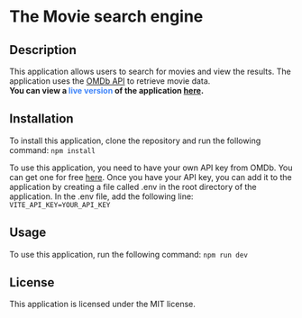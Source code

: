 # The Movie search engine
## Description
This application allows users to search for movies and view the results. The application uses the [OMDb API](http://www.omdbapi.com/) to retrieve movie data.  
**You can view a <span style="color:#3e84f9;">live version</span> of the application [here](https://an-anas.github.io/).**
## Installation
To install this application, clone the repository and run the following command:
```npm install```

To use this application, you need to have your own API key from OMDb. You can get one for free [here](http://www.omdbapi.com/apikey.aspx). Once you have your API key, you can add it to the application by creating a file called .env in the root directory of the application. In the .env file, add the following line:
```VITE_API_KEY=YOUR_API_KEY```
## Usage
To use this application, run the following command:
```npm run dev```
## License
This application is licensed under the MIT license.